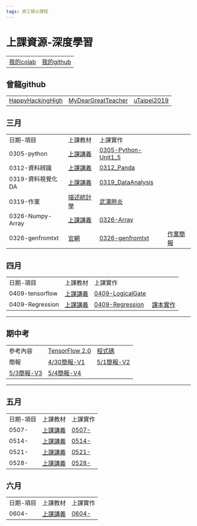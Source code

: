 ```yaml
---
tags: 資工碩士課程
---
```

# 上課資源-深度學習
<table>
    <tr>
        <td><a href="https://drive.google.com/drive/u/1/folders/1Ha8ZCcSur4HHxNS9fTE_t8AD7HBWKML6">我的colab</a></td>
        <td><a href="https://github.com/z8899852/DL">我的github</a></td>
    </tr>
</table>

## 曾龍github

<table>
    <tr>
        <td><a href="https://github.com/HappyHackingHigh">HappyHackingHigh</a></td>
        <td><a href="https://github.com/MyDearGreatTeacher">MyDearGreatTeacher</a></td>
        <td><a href="https://github.com/MyDearGreatTeacher/uTaipei2019">uTaipei2019</a></td>
    </tr>
</table>

## 三月

<table>

<tr>
<td>日期-項目</td>
<td>上課教材</td>
<td>上課實作</td>
</tr>

<tr>
    <td>0305-python</td>
    <td><a href="https://github.com/HappyHackingHigh/HappyPythonDay/tree/master/python">上課講義</a></td>
        <td><a href="https://github.com/z8899852/DL/blob/master/0305_Python_Unit1_5.ipynb">0305-Python-Unit1_5</a></td>
</tr>
<tr>
    <td>0312-資料辨識</td>
        <td><a href="https://github.com/PacktPublishing/Learning-Pandas-Second-Edition">上課講義</a></td>
        <td><a href="https://github.com/z8899852/DL/blob/master/0312_Panda.ipynb">0312_Panda</a></td>
</tr>
<tr>
    <td>0319-資料視覺化DA</td>
        <td><a href="https://github.com/MyDearGreatTeacher/AI4ALL/tree/master/%E8%B3%87%E6%96%99%E5%88%86%E6%9E%90">上課講義</a></td>
        <td><a href="https://github.com/z8899852/DL/blob/master/0319_DataAnalysis.ipynb">0319_DataAnalysis</a></td>
</tr>
<tr>
    <td>0319-作業</td>
        <td><a href="https://github.com/z8899852/DL/blob/master/0319_statistics.ipynb">描述統計學</a></td>
        <td><a href="https://github.com/z8899852/DL/blob/master/0319_covid19.ipynb">武漢肺炎</a></td>
</tr>
<tr>
    <td>0326-Numpy-Array</td>
        <td><a href="https://github.com/MyDearGreatTeacher/uTaipei2019/blob/master/PPT/1_1_numpy.pptx">上課講義</a></td>
        <td><a href="https://github.com/z8899852/DL/blob/master/0326_Array.ipynb">0326-Array</a></td>
</tr>
<tr>  
    <td>0326-genfromtxt</td>
        <td><a href="https://docs.scipy.org/doc/numpy/reference/generated/numpy.genfromtxt.html">官網</a></td>
        <td><a href="https://github.com/z8899852/DL/blob/master/0326_genfromtxt.ipynb">0326-genfromtxt</a></td>
        <td><a href="https://github.com/z8899852/DL/blob/master/4050C042-Numpy.pptx">作業簡報</a></td>
</tr>

</table>

## 四月

<table>

<tr>
<td>日期-項目</td>
<td>上課教材</td>
<td>上課實作</td>
</tr>

<tr>
    <td>0409-tensorflow</td>
        <td><a href="https://colab.research.google.com/drive/1X89YzTkyUS53xkabV6QShDJOMZzeds69#scrollTo=uFbw24htjYoU">上課講義</a></td>
        <td><a href="https://colab.research.google.com/drive/1BFETWIv0ndlnpjMcN5DS_xkLVaUC3fHP#scrollTo=SMfzTJG7xFHq">0409-LogicalGate</a></td>
</tr>
<tr>
    <td>0409-Regression</td>
        <td><a href="https://github.com/MyDearGreatTeacher/DL2020/blob/master/%E6%8E%A8%E8%96%A6%E6%95%99%E7%A7%91%E6%9B%B8.md">上課講義</a></td>
        <td><a href="https://github.com/z8899852/DL/blob/master/0409-Regression.md">0409-Regression</a></td>
        <td><a href="https://github.com/taipeitechmmslab/MMSLAB-TF2">課本實作</a></td>
</tr>


</table>

---

## 期中考

<table>

<tr>
    <td>參考內容</td>
        <td><a href="https://www.books.com.tw/products/0010847790?sloc=main">TensorFlow 2.0</a></td>
        <td><a href="https://github.com/taipeitechmmslab/MMSLAB-TF2
">程式碼</a></td>
</tr>
    <tr>
    <td>簡報</td>
        <td><a href="https://github.com/z8899852/DL/blob/master/%E6%9C%9F%E4%B8%AD%E5%A0%B1%E5%91%8A/4050C042-%E5%A4%9A%E9%A1%9E%E5%88%A5%E5%88%86%E9%A1%9E%E5%95%8F%E9%A1%8CV1.pptx">4/30簡報-V1</a></td>
        <td><a href="https://github.com/z8899852/DL/blob/master/%E6%9C%9F%E4%B8%AD%E5%A0%B1%E5%91%8A/4050C042-%E5%A4%9A%E9%A1%9E%E5%88%A5%E5%88%86%E9%A1%9E%E5%95%8F%E9%A1%8CV2.pptx">5/1簡報-V2</a></td>
</tr>
    <tr>
        <td><a href="https://github.com/z8899852/DL/blob/master/%E6%9C%9F%E4%B8%AD%E5%A0%B1%E5%91%8A/4050C042-%E5%A4%9A%E9%A1%9E%E5%88%A5%E5%88%86%E9%A1%9E%E5%95%8F%E9%A1%8CV3.pptx">5/3簡報-V3</a></td>
        <td><a href="https://github.com/z8899852/DL/blob/master/%E6%9C%9F%E4%B8%AD%E5%A0%B1%E5%91%8A/4050C042-%E5%A4%9A%E9%A1%9E%E5%88%A5%E5%88%86%E9%A1%9E%E5%95%8F%E9%A1%8CV4.pptx">5/4簡報-V4</a></td>

</tr>

</table>

---

## 五月

<table>

<tr>
<td>日期-項目</td>
<td>上課教材</td>
<td>上課實作</td>
</tr>

<tr>
    <td>0507-</td>
        <td><a href="">上課講義</a></td>
        <td><a href="">0507-</a></td>
</tr>
    <tr>
    <td>0514-</td>
        <td><a href="">上課講義</a></td>
        <td><a href="">0514-</a></td>
</tr>
<tr>
    <td>0521-</td>
        <td><a href="">上課講義</a></td>
        <td><a href="">0521-</a></td>
</tr>
<tr>
    <td>0528-</td>
        <td><a href="">上課講義</a></td>
        <td><a href="">0528-</a></td>
</tr>
</table>

## 六月

<table>

<tr>
<td>日期-項目</td>
<td>上課教材</td>
<td>上課實作</td>
</tr>

<tr>
    <td>0604-</td>
        <td><a href="">上課講義</a></td>
        <td><a href="">0604-</a></td>
</tr>

</table>


